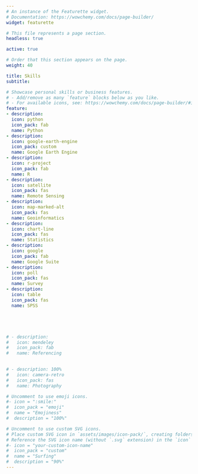 ```yaml
---
# An instance of the Featurette widget.
# Documentation: https://wowchemy.com/docs/page-builder/
widget: featurette

# This file represents a page section.
headless: true

active: true

# Order that this section appears on the page.
weight: 40

title: Skills
subtitle:

# Showcase personal skills or business features.
# - Add/remove as many `feature` blocks below as you like.
# - For available icons, see: https://wowchemy.com/docs/page-builder/#icons
feature:
- description: 
  icon: python
  icon_pack: fab
  name: Python
- description: 
  icon: google-earth-engine
  icon_pack: custom
  name: Google Earth Engine
- description: 
  icon: r-project
  icon_pack: fab
  name: R
- description: 
  icon: satellite
  icon_pack: fas
  name: Remote Sensing
- description: 
  icon: map-marked-alt
  icon_pack: fas
  name: Geoinformatics
- description: 
  icon: chart-line
  icon_pack: fas
  name: Statistics
- description: 
  icon: google
  icon_pack: fab
  name: Google Suite
- description: 
  icon: poll
  icon_pack: fas
  name: Survey
- description: 
  icon: table
  icon_pack: fas
  name: SPSS





# - description: 
#   icon: mendeley
#   icon_pack: fab
#   name: Referencing

  
# - description: 100% 
#   icon: camera-retro
#   icon_pack: fas
#   name: Photography

# Uncomment to use emoji icons.
#- icon = ":smile:"
#  icon_pack = "emoji"
#  name = "Emojiness"
#  description = "100%"  

# Uncomment to use custom SVG icons.
# Place custom SVG icon in `assets/images/icon-pack/`, creating folders if necessary.
# Reference the SVG icon name (without `.svg` extension) in the `icon` field.
#- icon = "your-custom-icon-name"
#  icon_pack = "custom"
#  name = "Surfing"
#  description = "90%"
---
```

